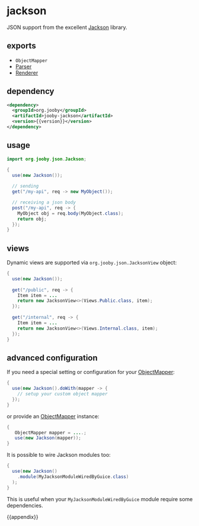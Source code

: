 # jackson

JSON support from the excellent [Jackson](https://github.com/FasterXML/jackson) library.

## exports

* ```ObjectMapper```
* [Parser]({{defdocs}}/Parser.html)
* [Renderer]({{defdocs}}/Renderer.html)

## dependency

```xml
<dependency>
  <groupId>org.jooby</groupId>
  <artifactId>jooby-jackson</artifactId>
  <version>{{version}}</version>
</dependency>
```

## usage

```java
import org.jooby.json.Jackson;

{
  use(new Jackson());
 
  // sending
  get("/my-api", req -> new MyObject()); 

  // receiving a json body
  post("/my-api", req -> {
    MyObject obj = req.body(MyObject.class);
    return obj;
  });
}
```

## views

Dynamic views are supported via `org.jooby.json.JacksonView` object:

```java
{
  use(new Jackson());
  
  get("/public", req -> {
    Item item = ...
    return new JacksonView<>(Views.Public.class, item);
  });
  
  get("/internal", req -> {
    Item item = ...
    return new JacksonView<>(Views.Internal.class, item);
  });
}
```

## advanced configuration

If you need a special setting or configuration for your [ObjectMapper](http://fasterxml.github.io/jackson-databind/javadoc/2.2.0/com/fasterxml/jackson/databind/ObjectMapper.html):

```java
{
  use(new Jackson().doWith(mapper -> {
    // setup your custom object mapper
  });
}
```

or provide an [ObjectMapper](http://fasterxml.github.io/jackson-databind/javadoc/2.2.0/com/fasterxml/jackson/databind/ObjectMapper.html) instance:

```java
{
   ObjectMapper mapper = ....;
   use(new Jackson(mapper));
}
```

It is possible to wire Jackson modules too:

```java
{
  use(new Jackson()
    .module(MyJacksonModuleWiredByGuice.class)
  );
}
```

This is useful when your `MyJacksonModuleWiredByGuice` module require some dependencies.

{{appendix}}
